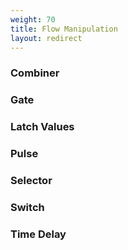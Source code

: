 ```yaml
---
weight: 70
title: Flow Manipulation
layout: redirect
---
```


### Combiner
### Gate
### Latch Values
### Pulse
### Selector
### Switch
### Time Delay

